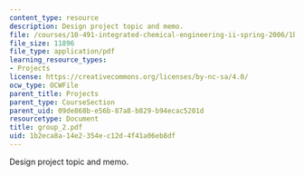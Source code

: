```yaml
---
content_type: resource
description: Design project topic and memo.
file: /courses/10-491-integrated-chemical-engineering-ii-spring-2006/1b2eca8a14e2354ec12d4f41a06eb8df_group_2.pdf
file_size: 11896
file_type: application/pdf
learning_resource_types:
- Projects
license: https://creativecommons.org/licenses/by-nc-sa/4.0/
ocw_type: OCWFile
parent_title: Projects
parent_type: CourseSection
parent_uid: 09de868b-e56b-87a8-b829-b94ecac5201d
resourcetype: Document
title: group_2.pdf
uid: 1b2eca8a-14e2-354e-c12d-4f41a06eb8df
---
```

Design project topic and memo.